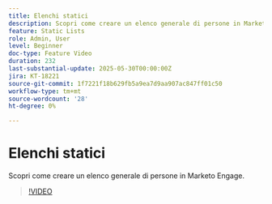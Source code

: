 ```yaml
---
title: Elenchi statici
description: Scopri come creare un elenco generale di persone in Marketo Engage.
feature: Static Lists
role: Admin, User
level: Beginner
doc-type: Feature Video
duration: 232
last-substantial-update: 2025-05-30T00:00:00Z
jira: KT-18221
source-git-commit: 1f7221f18b629fb5a9ea7d9aa907ac847ff01c50
workflow-type: tm+mt
source-wordcount: '28'
ht-degree: 0%

---
```



# Elenchi statici

Scopri come creare un elenco generale di persone in Marketo Engage.

>[!VIDEO](https://video.tv.adobe.com/v/3463191/?learn=on&enablevpops)
